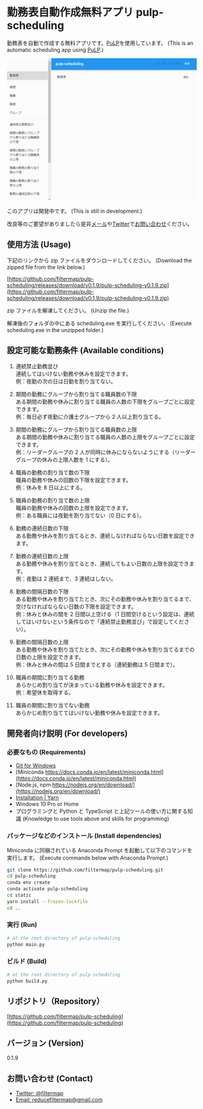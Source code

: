 # 勤務表自動作成無料アプリ pulp-scheduling

勤務表を自動で作成する無料アプリです。[PuLP](https://pythonhosted.org/PuLP/)を使用しています。 (This is an automatic scheduling app using [PuLP](https://pythonhosted.org/PuLP/).)

![Demo video](demo.gif?raw=true)

このアプリは開発中です。 (This is still in development.)

改良等のご要望がありましたら是非[メール](mailto:reducefiltermap@gmail.com)や[Twitter](https://twitter.com/filtermap)で[お問い合わせ](https://github.com/filtermap/pulp-scheduling#%E3%81%8A%E5%95%8F%E3%81%84%E5%90%88%E3%82%8F%E3%81%9B-contact)ください。

## 使用方法 (Usage)

下記のリンクから zip ファイルをダウンロードしてください。 (Download the zipped file from the link below.)

[https://github.com/filtermap/pulp-scheduling/releases/download/v0.1.9/pulp-scheduling-v0.1.9.zip](https://github.com/filtermap/pulp-scheduling/releases/download/v0.1.9/pulp-scheduling-v0.1.9.zip)

zip ファイルを解凍してください。 (Unzip the file.)

解凍後のフォルダの中にある scheduling.exe を実行してください。 (Execute scheduling.exe in the unzipped folder.)

## 設定可能な勤務条件 (Available conditions)

1. 連続禁止勤務並び<br>連続してはいけない勤務や休みを設定できます。<br>例：夜勤の次の日は日勤を割り当てない。

2. 期間の勤務にグループから割り当てる職員数の下限<br>ある期間の勤務や休みに割り当てる職員の人数の下限をグループごとに設定できます。<br>例：毎日必ず夜勤に介護士グループから 2 人以上割り当てる。

3. 期間の勤務にグループから割り当てる職員数の上限<br>ある期間の勤務や休みに割り当てる職員の人数の上限をグループごとに設定できます。<br>例：リーダーグループの 2 人が同時に休みにならないようにする（リーダーグループの休みの上限人数を 1 にする）。

4. 職員の勤務の割り当て数の下限<br>職員の勤務や休みの回数の下限を設定できます。<br>例：休みを 8 日以上にする。

5. 職員の勤務の割り当て数の上限<br>職員の勤務や休みの回数の上限を設定できます。<br>例：ある職員には夜勤を割り当てない（0 日にする）。

6. 勤務の連続日数の下限<br>ある勤務や休みを割り当てるとき、連続しなければならない日数を設定できます。

7. 勤務の連続日数の上限<br>ある勤務や休みを割り当てるとき、連続してもよい日数の上限を設定できます。<br>例：夜勤は 2 連続まで、3 連続はしない。

8. 勤務の間隔日数の下限<br>ある勤務や休みを割り当てたとき、次にその勤務や休みを割り当てるまで、空けなければならない日数の下限を設定できます。<br>例：休みと休みの間を 2 日間以上空ける（1 日間空けるという設定は、連続してはいけないという条件なので「連続禁止勤務並び」で設定してください）。

9. 勤務の間隔日数の上限<br>ある勤務や休みを割り当てたとき、次にその勤務や休みを割り当てるまでの日数の上限を設定できます。<br>例：休みと休みの間は 5 日間までとする（連続勤務は 5 日間まで）。

10. 職員の期間に割り当てる勤務<br>あらかじめ割り当てが決まっている勤務や休みを設定できます。<br>例：希望休を取得する。

11. 職員の期間に割り当てない勤務<br>あらかじめ割り当ててはいけない勤務や休みを設定できます。

## 開発者向け説明 (For developers)

### 必要なもの (Requirements)

- [Git for Windows](https://gitforwindows.org/)
- [Miniconda https://docs.conda.io/en/latest/miniconda.html](https://docs.conda.io/en/latest/miniconda.html)
- [Node.js, npm https://nodejs.org/en/download/](https://nodejs.org/en/download/)
- [Installation | Yarn](https://classic.yarnpkg.com/en/docs/install#windows-stable)
- Windows 10 Pro or Home
- プログラミングと Python と TypeScript と上記ツールの使い方に関する知識 (Knowledge to use tools above and skills for programming)

### パッケージなどのインストール (Install dependencies)

Miniconda に同梱されている Anaconda Prompt を起動して以下のコマンドを実行します。 (Execute commands below with Anaconda Prompt.)

```sh
git clone https://github.com/filtermap/pulp-scheduling.git
cd pulp-scheduling
conda env create
conda activate pulp-scheduling
cd static
yarn install --frozen-lockfile
cd ..
```

### 実行 (Run)

```sh
# at the root directory of pulp-scheduling
python main.py
```

### ビルド (Build)

```sh
# at the root directory of pulp-scheduling
python build.py
```

## リポジトリ（Repository）

[https://github.com/filtermap/pulp-scheduling](https://github.com/filtermap/pulp-scheduling)

## バージョン (Version)

0.1.9

## お問い合わせ (Contact)

- [Twitter: @filtermap](https://twitter.com/filtermap)
- [Email: reducefiltermap@gmail.com](mailto:reducefiltermap@gmail.com)
